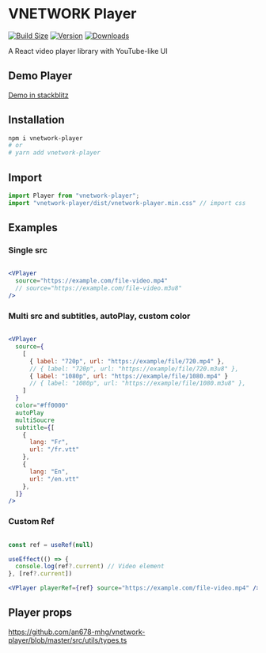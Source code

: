 # VNETWORK Player

[![Build Size](https://img.shields.io/bundlephobia/minzip/vnetwork-player?label=Bundle%20size&style=flat&color=success)](https://bundlephobia.com/result?p=vnetwork-player)
[![Version](https://img.shields.io/npm/v/vnetwork-player?style=flat&color=success)](https://www.npmjs.com/package/vnetwork-player)
[![Downloads](https://img.shields.io/npm/dt/vnetwork-player.svg?style=flat&color=success)](https://www.npmjs.com/package/vnetwork-player)

A React video player library with YouTube-like UI


## Demo Player 

<a href="https://stackblitz.com/edit/vitejs-vite-prsdgv?file=src%2FApp.tsx" target="_blank">Demo in stackblitz</a>

## Installation

```bash
npm i vnetwork-player
# or
# yarn add vnetwork-player
```

## Import

```jsx
import Player from "vnetwork-player";
import "vnetwork-player/dist/vnetwork-player.min.css" // import css
```

## Examples

### Single src

```jsx

<VPlayer
  source="https://example.com/file-video.mp4"
  // source="https://example.com/file-video.m3u8"
/>

```

### Multi src and subtitles, autoPlay, custom color

```jsx

<VPlayer
  source={
    [
      { label: "720p", url: "https://example/file/720.mp4" },
      // { label: "720p", url: "https://example/file/720.m3u8" },
      { label: "1080p", url: "https://example/file/1080.mp4" }
      // { label: "1080p", url: "https://example/file/1080.m3u8" },
    ]
  }
  color="#ff0000"
  autoPlay
  multiSoucre
  subtitle={[
    {
      lang: "Fr",
      url: "/fr.vtt"
    },
    {
      lang: "En",
      url: "/en.vtt"
    },
  ]}
/>

```

### Custom Ref

```jsx

const ref = useRef(null)

useEffect(() => {
  console.log(ref?.current) // Video element
}, [ref?.current])

<VPlayer playerRef={ref} source="https://example.com/file-video.mp4" />

```

## Player props

<a href="https://github.com/an678-mhg/vnetwork-player/blob/master/src/utils/types.ts" target="_blank">https://github.com/an678-mhg/vnetwork-player/blob/master/src/utils/types.ts</a>



